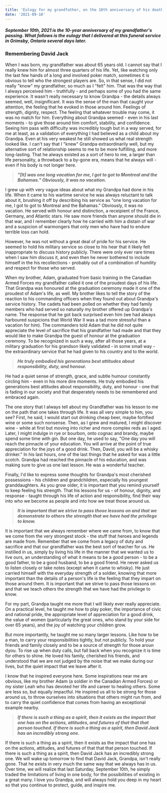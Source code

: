 ```yaml
---
title: 'Eulogy for my grandfather, on the 10th anniversary of his death'
date: '2021-09-10'
---
```


##### *September 10th, 2021 is the 10-year anniversary of my grandfather's passing. What follows is the eulogy that I delivered at this funeral service in Grimsby, Ontario several days later.*

### Remembering David Jack

When I was born, my grandfather was about 65 years old. I cannot say that I really knew him for almost three quarters of his life. Yet, like watching only the last few hands of a long and involved poker match, sometimes it is obvious to tell who the strongest players are. So, in that sense, I did not really "know" my grandfather, so much as I "felt" him. That was the way that I always perceived him - truthfully - and perhaps some of you had the same experience. It wasn't really necessary to know Grandpa - the details always seemed, well, insignificant. It was the sense of the man that caught your attention, the feeling that he evoked in those around him. Feelings of strength, dignity, respect. The feeling that whatever trouble may come, it was no match for him. Everything about Grandpa seemed - even in his last moments - to give those around him comfort, stability, and confidence. Seeing him pass with difficulty was incredibly tough but in a way served, for me at least, as a validation of everything I had believed as a child about my Grandpa. Even at his very weakest he still showed us what real strength looked like. I can't say that I "knew" Grandpa extraordinarily well, but my alternative sort of relationship seems to me to be more fulfilling, and more long-lasting. That he always existed as a sort of hero to me, a larger than life personality, a throwback to a by-gone era, means that he always will - even if his body is not longer here.

> ***"[It] was one long vacation for me, I got to got to Montreal and the Bahamas." Obviously, it was no vacation.***

I grew up with very vague ideas about what my Grandpa had done in his life. When it came to his wartime service he was always reluctant to talk about it, brushing it off by describing his service as "one long vacation for me, I got to got to Montreal and the Bahamas." Obviously, it was no vacation. He served with honour and distinction, a receipient of the France, Germany, and Atlantic stars. He saw more friends than anyone should die in that war, and I remember clearly how he carried with him a distain of war and a suspicion of warmongers that only men who have had to endure terrible loss can hold.

However, he was not without a great deal of pride for his service. He seemed to hold his military service so close to his hear that it likely felt inappropriate to discuss history publicly. There were only ever rare times when I saw him discuss it, and even then he never bothered to include himself in the his recollections - probably out of a combination of humility and respect for those who served.

When my brother, Adam, graduated from basic training in the Canadian Armed Forces my grandfather called it one of the proudest days of his life. That Grandpa was honoured at the graduation ceremony made it one of the proudest of Adam's life, as well. My brother likes to tell the story of the reaction to his commanding officers when they found out about Grandpa's service history. The cadets had been polled on whether they had family members who had served so naturally my brother offered up Grandpa's name. The response that he got back surprised even him (we had always harboured suspicions that World War II was a tad more stressful than a vacation for him). The commanders told Adam that he did not quite appreciate the level of sacrifice that his grandfather had made and that they would like to make Grandpa the guest of honour at the graduation ceremony. To be recognized in such a way, after all those years, at a military graduation for his grandson likely validated - in some small way - the extraordinary service that he had given to his country and to the world.

> ***He truly embodied his generations best attitudes about responsibility, duty, and honour.***

He had a quiet sense of strength, grace, and subtle humour constantly circling him - even in his more dire moments. He truly embodied his generations best attitudes about responsibility, duty, and honour - one that is fading in our society and that desperately needs to be remembered and embraced again.

The one story that I always tell about my Grandfather was his lesson to me on the path that one takes through life. It was all very simple to him, you see? First, he said, I would start out drinking cheap beer, maybe fortified wine or some such nonsense. Then, as I grew and matured, I might discover wine - white at first but moving into richer and more complex reds as I aged. Later, I might indulge in rye or bourbon, onto cognac and brandy, maybe spend some time with gin. But one day, he used to say, "One day you will reach the pinnacle of your education. You will arrive at the point of true appreciation for the joys of a good drink. Then, David, you will be a whisky drinker." In his last hours, one of the last things that he asked for was a little scotch. Grandpa had reached the pinnacle of his education, and was making sure to give us one last lesson. He was a wonderful teacher.

Finally, I'd like to express some thoughts for Grandpa's most cherished possessions - his children and grandchildren, especially his youngest granddaughters. As you grow older, it is important that you remind yourself to keep feeling his strength. That his lessons for us - of honour, dignity, and response - taught through his life of action and responsibility, find their way into who we become as people and into how we treat those around us.

> ***It is important that we strive to pass those lessons on and that we demonstrate to others the strength that we have had the privilege to know.***

It is important that we always remember where we came from, to know that we come from the very strongest stock - the stuff that heroes and legends are made from. Remember that we come from a legacy of duty and sacrifice and that our grandfather was the best sort of teacher for us. He instilled in us, simply by living his life in the manner that we wanted us to live ours, an understanding of what it means to be a good person - to be a good father, to be a good husband, to be a good friend. He never asked us to listen closely or take notes (except when it came to whisky). He just carried himself with the everyday strength of a soldier, knowing that more important than the details of a person's life is the feeling that they impart on those around them. It is important that we strive to pass those lessons on and that we teach others the strength that we have had the privilege to know.

For my part, Grandpa taught me more that I will likely ever really appreciate. On a practical level, he taught me how to play poker, the importance of civic and national pride, the appropriate level of appreciation for a good drink, the value of women (particularly the great ones, who stand by your side for over 65 years), and the joy of watching your children grow.

But more importantly, he taught me so many larger lessons. Like how to be a man, to carry your responsibilities tightly, but not publicly. To hold your friends and family closely and to be a source of strength for those aroun dyou. To rise up when duty calls, but fall back when you recognize it is time for others to shine. He loved his family, cherished his friends, and understood that we are not judged by the noise that we make during our lives, but the quiet impact that we leave after it.

I know that he inspired everyone here. Some inspirations near me are obvious, like my brother Adam (a soldier in the Canadian Armed Forces) or my sister Leah who has devoted her life and career to healing others. Some are less so, but equally impactful. He inspired us all to be strong for those around us, to throw ourselves into situations that others might run from, and to carry the quiet confidence that comes from having an exceptional example nearby.

> ***If there is such a thing as a spirit, then it exists as the impact that one has on the actions, attitudes, and futures of that that that person touched. If there is such a thing as a spirit, then David Jack has an incredibly strong one.***

If there is such a thing as a spirit, then it exists as the impact that one has on the actions, attitudes, and futures of that that that person touched. If there is such a thing as a spirit, then David Jack has an incredibly strong one. We will wake up tomorrow to find that David Jack, Grandpa, isn't really gone. That he exists in very much the same way that we always has in us. Over time, we will realize that last Saturday, September 10th, he simply traded the limitations of living in one body, for the possibilities of existing in a great many. I love you Grandpa, and will always hold you deep in my heart so that you continue to protect, guide, and inspire me.